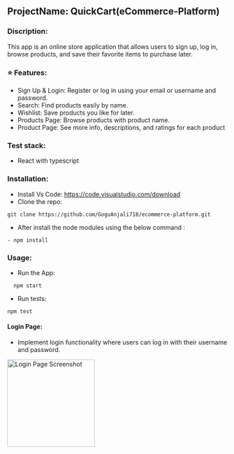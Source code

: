 ## ProjectName: QuickCart(eCommerce-Platform)

### Discription:

This app is an online store application that allows users to sign up, log in, browse products, and save their favorite items to purchase later.

### ⭐️ Features:

- Sign Up & Login: Register or log in using your email or username and password.
- Search: Find products easily by name.
- Wishlist: Save products you like for later.
- Products Page: Browse products with product name.
- Product Page: See more info, descriptions, and ratings for each product

### Test stack:
- React with typescript

### Installation:
- Install Vs Code: https://code.visualstudio.com/download
- Clone the repo: 
```shell
git clone https://github.com/GoguAnjali718/ecommerce-platform.git
```

- After install the node modules using the below command :
```shell
- npm install
```
### Usage:

- Run the App:
```shell
  npm start
  ```
- Run tests: 
```shell 
npm test
 ```

#### Login Page:

- Implement login functionality where users can log in with their username and password.

<img src="/Users/anjaligogu/Documents/CODE/myntra/src/assets/login.png" alt="Login Page Screenshot" width="200" height="200">

